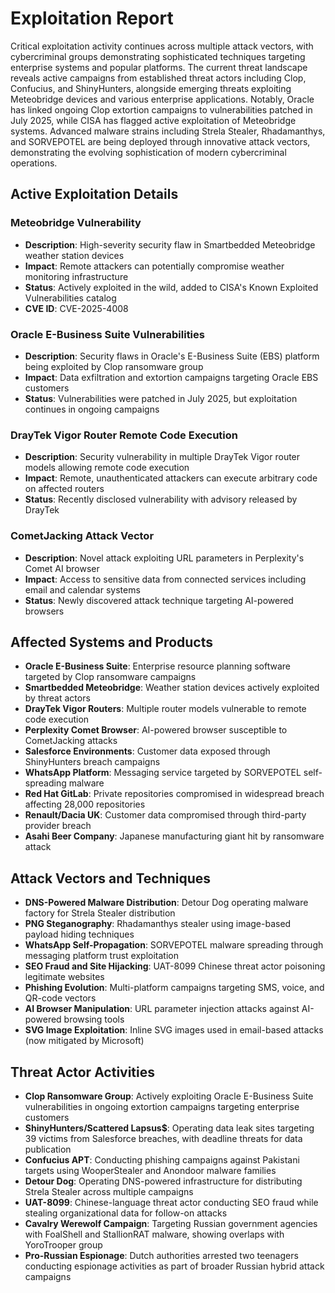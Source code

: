 # Exploitation Report

Critical exploitation activity continues across multiple attack vectors, with cybercriminal groups demonstrating sophisticated techniques targeting enterprise systems and popular platforms. The current threat landscape reveals active campaigns from established threat actors including Clop, Confucius, and ShinyHunters, alongside emerging threats exploiting Meteobridge devices and various enterprise applications. Notably, Oracle has linked ongoing Clop extortion campaigns to vulnerabilities patched in July 2025, while CISA has flagged active exploitation of Meteobridge systems. Advanced malware strains including Strela Stealer, Rhadamanthys, and SORVEPOTEL are being deployed through innovative attack vectors, demonstrating the evolving sophistication of modern cybercriminal operations.

## Active Exploitation Details

### Meteobridge Vulnerability
- **Description**: High-severity security flaw in Smartbedded Meteobridge weather station devices
- **Impact**: Remote attackers can potentially compromise weather monitoring infrastructure
- **Status**: Actively exploited in the wild, added to CISA's Known Exploited Vulnerabilities catalog
- **CVE ID**: CVE-2025-4008

### Oracle E-Business Suite Vulnerabilities
- **Description**: Security flaws in Oracle's E-Business Suite (EBS) platform being exploited by Clop ransomware group
- **Impact**: Data exfiltration and extortion campaigns targeting Oracle EBS customers
- **Status**: Vulnerabilities were patched in July 2025, but exploitation continues in ongoing campaigns

### DrayTek Vigor Router Remote Code Execution
- **Description**: Security vulnerability in multiple DrayTek Vigor router models allowing remote code execution
- **Impact**: Remote, unauthenticated attackers can execute arbitrary code on affected routers
- **Status**: Recently disclosed vulnerability with advisory released by DrayTek

### CometJacking Attack Vector
- **Description**: Novel attack exploiting URL parameters in Perplexity's Comet AI browser
- **Impact**: Access to sensitive data from connected services including email and calendar systems
- **Status**: Newly discovered attack technique targeting AI-powered browsers

## Affected Systems and Products

- **Oracle E-Business Suite**: Enterprise resource planning software targeted by Clop ransomware campaigns
- **Smartbedded Meteobridge**: Weather station devices actively exploited by threat actors
- **DrayTek Vigor Routers**: Multiple router models vulnerable to remote code execution
- **Perplexity Comet Browser**: AI-powered browser susceptible to CometJacking attacks
- **Salesforce Environments**: Customer data exposed through ShinyHunters breach campaigns
- **WhatsApp Platform**: Messaging service targeted by SORVEPOTEL self-spreading malware
- **Red Hat GitLab**: Private repositories compromised in widespread breach affecting 28,000 repositories
- **Renault/Dacia UK**: Customer data compromised through third-party provider breach
- **Asahi Beer Company**: Japanese manufacturing giant hit by ransomware attack

## Attack Vectors and Techniques

- **DNS-Powered Malware Distribution**: Detour Dog operating malware factory for Strela Stealer distribution
- **PNG Steganography**: Rhadamanthys stealer using image-based payload hiding techniques
- **WhatsApp Self-Propagation**: SORVEPOTEL malware spreading through messaging platform trust exploitation
- **SEO Fraud and Site Hijacking**: UAT-8099 Chinese threat actor poisoning legitimate websites
- **Phishing Evolution**: Multi-platform campaigns targeting SMS, voice, and QR-code vectors
- **AI Browser Manipulation**: URL parameter injection attacks against AI-powered browsing tools
- **SVG Image Exploitation**: Inline SVG images used in email-based attacks (now mitigated by Microsoft)

## Threat Actor Activities

- **Clop Ransomware Group**: Actively exploiting Oracle E-Business Suite vulnerabilities in ongoing extortion campaigns targeting enterprise customers
- **ShinyHunters/Scattered Lapsus$**: Operating data leak sites targeting 39 victims from Salesforce breaches, with deadline threats for data publication
- **Confucius APT**: Conducting phishing campaigns against Pakistani targets using WooperStealer and Anondoor malware families
- **Detour Dog**: Operating DNS-powered infrastructure for distributing Strela Stealer across multiple campaigns
- **UAT-8099**: Chinese-language threat actor conducting SEO fraud while stealing organizational data for follow-on attacks
- **Cavalry Werewolf Campaign**: Targeting Russian government agencies with FoalShell and StallionRAT malware, showing overlaps with YoroTrooper group
- **Pro-Russian Espionage**: Dutch authorities arrested two teenagers conducting espionage activities as part of broader Russian hybrid attack campaigns